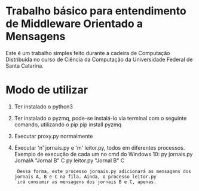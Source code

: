 # Trabalho básico para entendimento de Middleware Orientado a Mensagens

Este é um trabalho simples feito durante a cadeira de Computação Distribuída
no curso de Ciência da Computação da Universidade Federal de Santa Catarina.

# Modo de utilizar

1. Ter instalado o python3

2. Ter instalado o pyzmq, pode-se instalá-lo via terminal com o seguinte comando, utilizando o pip
    pip install pyzmq

3. Executar proxy.py normalmente

4. Executar 'n' jornais.py e 'm' leitor.py, todos em diferentes processos.
    Exemplo de execução de cada um no cmd do Windows 10:
        py jornais.py JornalA "Jornal B" C
        py leitor.py "Jornal B" C

        Dessa forma, este processo jornais.py adicionará as mensagens dos jornais A, B e C na fila. Ainda, o processo leitor.py
        irá consumir as mensagens dos jornais B e C, apenas.